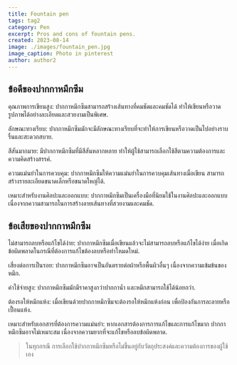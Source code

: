 ```yaml
---
title: Fountain pen
tags: tag2
category: Pen
excerpt: Pros and cons of fountain pens.
created: 2023-08-14
image: ./images/fountain_pen.jpg
image_caption: Photo in pinterest
author: author2
---
```


## ข้อดีของปากกาหมึกซึม

คุณภาพการเขียนสูง: ปากกาหมึกซึมสามารถสร้างเส้นทางที่คมชัดและคมชัดได้ ทำให้เขียนหรือวาดรูปภาพได้อย่างละเอียดและสวยงามเป็นพิเศษ.

ลักษณะทางเรียบ: ปากกาหมึกซึมมักจะมีลักษณะทางเรียบที่จะทำให้การเขียนหรือวาดเป็นไปอย่างราบรื่นและสะดวกสบาย.

สีสันมากมาย: มีปากกาหมึกซึมที่มีสีสันหลากหลาย ทำให้ผู้ใช้สามารถเลือกใช้สีตามความต้องการและความคิดสร้างสรรค์.

ความแม่นยำในการควบคุม: ปากกาหมึกซึมให้ความแม่นยำในการควบคุมเส้นทางเมื่อเขียน สามารถสร้างรายละเอียดขนาดเล็กหรือขนาดใหญ่ได้.

เหมาะสำหรับงานศิลปะและออกแบบ: ปากกาหมึกซึมเป็นเครื่องมือที่นิยมใช้ในงานศิลปะและออกแบบ เนื่องจากความสามารถในการสร้างลายเส้นทางที่สวยงามและคมชัด.

## ข้อเสียของปากกาหมึกซึม

ไม่สามารถลบหรือแก้ไขได้ง่าย: ปากกาหมึกซึมเมื่อเขียนแล้วจะไม่สามารถลบหรือแก้ไขได้ง่าย เมื่อเกิดข้อผิดพลาดในกรณีที่ต้องการแก้ไขต้องลบหรือทำใหมดใหม่.

เสี่ยงต่อการเป็นรอย: ปากกาหมึกซึมอาจเป็นอันตรายต่อผ้าหรือพื้นผิวอื่นๆ เนื่องจากความเข้มข้นของหมึก.

ค่าใช้จ่ายสูง: ปากกาหมึกซึมมักมีราคาสูงกว่าปากกาน้ำ และหมึกสามารถใช้ได้น้อยกว่า.

ต้องรอให้หมึกแห้ง: เมื่อเขียนด้วยปากกาหมึกซึมจะต้องรอให้หมึกแห้งก่อน เพื่อป้องกันการละลายหรือเปื้อนแห้ง.

เหมาะสำหรับเอกสารที่ต้องการความแม่นยำ: หากเอกสารต้องการการแก้ไขและการแก้ไขมาก ปากกาหมึกซึมอาจไม่เหมาะสม เนื่องจากความยากที่จะแก้ไขหรือลบข้อผิดพลาด.

> ในทุกกรณี การเลือกใช้ปากกาหมึกซึมหรือไม่ขึ้นอยู่กับวัตถุประสงค์และความต้องการของผู้ใช้เอง
